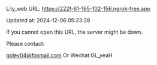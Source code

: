 Lily_web URL: https://222f-61-165-102-156.ngrok-free.app

Updated at: 2024-12-06 05:23:28

If you cannot open this URL, the server might be down.

Please contact: 

goley04@foxmail.com Or Wechat:GL_yeaH